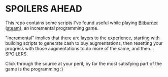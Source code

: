 # **SPOILERS AHEAD**

This repo contains some scripts I've found useful while playing [Bitburner](https://danielyxie.github.io/bitburner/) ([steam](https://store.steampowered.com/app/1812820/Bitburner/)), an incremental programming game.

"Incremental" implies that there are layers to the experience, starting with building scripts to generate cash to buy augmentations, then resetting your progress with those augmentations to do more of the same, and then... SPOILERS.

Click through the source at your peril, by far the most satisfying part of the game is the programming :)
